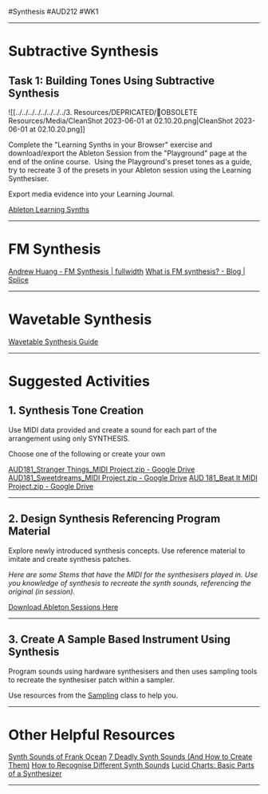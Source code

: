 #Synthesis #AUD212 #WK1 
- - - 

# Subtractive Synthesis
## Task 1: Building Tones Using Subtractive Synthesis
![[../../../../../../../../3. Resources/DEPRICATED/🧹OBSOLETE Resources/Media/CleanShot 2023-06-01 at 02.10.20.png|CleanShot 2023-06-01 at 02.10.20.png]]

Complete the "Learning Synths in your Browser" exercise and download/export the Ableton Session from the "Playground" page at the end of the online course.  Using the Playground's preset tones as a guide, try to recreate 3 of the presets in your Ableton session using the Learning Synthesiser.

Export media evidence into your Learning Journal.

[Ableton Learning Synths](https://learningsynths.ableton.com)

- - -
# FM Synthesis

[Andrew Huang - FM Synthesis | fullwidth](https://www.youtube.com/watch?v=vvBl3YUBUyY&embeds_referring_euri=https%3A%2F%2Fsites.google.com%2F&source_ve_path=MjM4NTE&feature=emb_title)
[What is FM synthesis? - Blog | Splice](https://splice.com/blog/what-is-fm-synthesis/?utm_source=google&utm_medium=cpc&utm_campaign=Google_Search_Acquisition_Sounds_Nonbrand_DSA_ROW&utm_content=sounds&utm_term=&campaignid=13577111017&adgroupid=123041963439&adid=528665014280&gclid=Cj0KCQjwnNyUBhCZARIsAI9AYlEHiSrCk2T4Fyvf072PXi-nokZhiTIz82koaLwnxRkGv6Xl6DocwXcaAi0yEALw_wcB)


- - -
# Wavetable Synthesis

[Wavetable Synthesis Guide](https://www.youtube.com/watch?v=pM6K_HfJHI8)




- - -
# Suggested Activities
## 1. Synthesis Tone Creation
Use MIDI data provided and create a sound for each part of the arrangement using only SYNTHESIS.

Choose one of the following or create your own

[AUD181\_Stranger Things\_MIDI Project.zip - Google Drive](https://drive.google.com/file/d/1NYDXBEPyfwbboNJAyGsG41kkDChQcNsL/view?usp=sharing)
[AUD181\_Sweetdreams\_MIDI Project.zip - Google Drive](https://drive.google.com/file/d/19Dy-YJTZ2SUwVdPjZ8R85lYWiUFMyv9b/view?usp=sharing)
[AUD 181\_Beat It MIDI Project.zip - Google Drive](https://drive.google.com/file/d/1oqvug0IwHkBg3E_XXiG5x4Op77vT00YB/view?usp=sharing)

- - -
## 2. Design Synthesis Referencing Program Material
Explore newly introduced synthesis concepts. Use reference material to imitate and create synthesis patches.

*Here are some Stems that have the MIDI for the synthesisers played in. Use you knowledge of synthesis to recreate the synth sounds, referencing the original (in session).*

[Download Ableton Sessions Here](https://drive.google.com/drive/folders/1vZnH5BBW3RWnPk1glIE9uLCZ48WCAj_k?usp=sharing)

- - - 
## 3. Create A Sample Based Instrument Using Synthesis
Program sounds using hardware synthesisers and then uses sampling tools to recreate the synthesiser patch within a sampler.

Use resources from the [Sampling](https://sites.google.com/sae.edu/aud212unitsite/sessions/sampling?authuser=0) class to help you.

- - - 
# Other Helpful Resources
[Synth Sounds of Frank Ocean](https://www.youtube.com/watch?v=HemIatG0W6A)
[7 Deadly Synth Sounds (And How to Create Them)](https://www.google.com/url?q=https%3A%2F%2Fwww.musictech.net%2Fguides%2Fessential-guide%2Fthe-7-deadly-synth-sounds%2F&sa=D&sntz=1&usg=AOvVaw2nXy7VFB6q9rsBvGDD4l6x)
[How to Recognise Different Synth Sounds](https://www.google.com/url?q=https%3A%2F%2Fwww.musical-u.com%2Flearn%2Frecognize-different-types-synthesis%2F%23&sa=D&sntz=1&usg=AOvVaw3HhyiYodxStQ4V9ebcnwui)
[Lucid Charts: Basic Parts of a Synthesizer](https://www.google.com/url?q=https%3A%2F%2Flucid.app%2Flucidchart%2Finvitations%2Faccept%2Finv_6b64ac82-808f-4932-8054-c13562de33fb%3Fviewport_loc%3D-280%252C59%252C2350%252C1072%252C0_0&sa=D&sntz=1&usg=AOvVaw3A1Lot71jLcXNEuxHFN4aM)

- - - 
